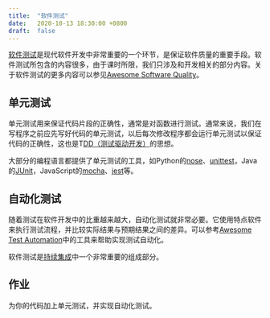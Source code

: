 ```yaml
---
title:  "软件测试"
date:   2020-10-13 18:30:00 +0800
draft:  false
---
```


[软件测试][software-testing]是现代软件开发中非常重要的一个环节，是保证软件质量的重要手段。软件测试所包含的内容很多，由于课时所限，我们只涉及和开发相关的部分内容。关于软件测试的更多内容可以参见[Awesome Software Quality][]。

## 单元测试

单元测试用来保证代码片段的正确性，通常是对函数进行测试。通常来说，我们在写程序之前应先写好代码的单元测试，以后每次修改程序都会运行单元测试以保证代码的正确性，这也是T[DD（测试驱动开发）][tdd]的思想。

大部分的编程语言都提供了单元测试的工具，如Python的[nose][]、[unittest][]，Java的[JUnit][]，JavaScript的[mocha][]、[jest][]等。

## 自动化测试

随着测试在软件开发中的比重越来越大，自动化测试就非常必要。它使用特点软件来执行测试流程，并比较实际结果与预期结果之间的差异。可以参考[Awesome Test Automation][]中的工具来帮助实现测试自动化。

软件测试是[持续集成][ci]中一个非常重要的组成部分。

## 作业

为你的代码加上单元测试，并实现自动化测试。

[awesome software quality]: https://github.com/ligurio/awesome-software-quality
[awesome test automation]: https://github.com/atinfo/awesome-test-automation
[ci]: http://www.ruanyifeng.com/blog/2015/09/continuous-integration.html
[jest]: https://github.com/facebook/jest
[junit]: http://junit.org/
[mocha]: https://github.com/mochajs/mocha
[nose]: https://github.com/nose-devs/nose
[software-testing]: https://zh.wikipedia.org/wiki/%E8%BD%AF%E4%BB%B6%E6%B5%8B%E8%AF%95
[tdd]: https://github.com/unicodeveloper/awesome-tdd
[unittest]: https://docs.python.org/3/library/unittest.html
